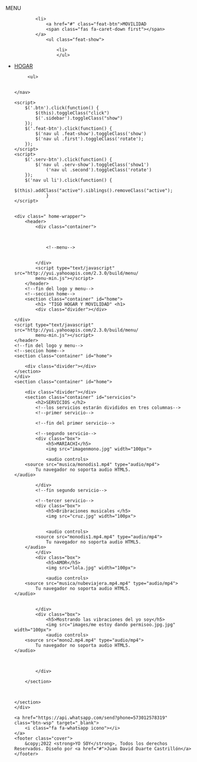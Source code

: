 <html lang="en">

<head>
    <meta charset="UTF-8">
    <meta http-equiv="X-UA-Compatible" content="IE=edge">
    <meta name="viewport" content="width=device-width, initial-scale=1.0">
    <link rel="preconnect" href="https://fonts.googleapis.com">
    <link rel="preconnect" href="https://fonts.gstatic.com" crossorigin>
    <link href="https://fonts.googleapis.com/css2?family=Lato:ital,wght@0,300;0,400;1,700&family=Roboto:wght@300;400;700&display=swap" rel="stylesheet">
    <link rel="stylesheet" href="stileee/stylee.css">
    <script src="https://kit.fontawesome.com/6f94f69e77.js" crossorigin="anonymous"></script>
    <script src="https://code.jquery.com/jquery-3.4.1.js"></script>
    </script>
    <script type="text/javascript" src="magg.js">
    </script>
    <title>Conectate!</title>
</head>


<body>
    <div class="btn">
        <span class="fas fa-bars"></span>
    </div>
    <span class="fas fa-bars"></span></div>
    <nav class="sidebar">
        <div class="text">MENU</div>
        <ul>

            <li>
                <a href="#" class="feat-btn">MOVILIDAD
                <span class="fas fa-caret-down first"></span>
            </a>
                <ul class="feat-show">
                    
                    <li>
                    </ul>

<li><a href="hogar.html">HOGAR</a> </li>

         <ul>           
             

    </nav>

    <script>
        $('.btn').click(function() {
            $(this).toggleClass("click")
            $('.sidebar').toggleClass("show")
        });
        $('.feat-btn').click(function() {
            $('nav ul .feat-show').toggleClass('show')
            $('nav ul .first').toggleClass('rotate');
        });
    </script>
    <script>
        $('.serv-btn').click(function() {
            $('nav ul .serv-show').toggleClass('show1')
                ('nav ul .second').toggleClass('rotate')
        });
        $('nav ul li').click(function() {
                    $(this).addClass("active").siblings().removeClass("active");
                }
    </script>


    <div class=" home-wrapper">
        <header>
            <div class="container">



                <!--menu-->


            </div>
            <script type="text/javascript" src="http://yui.yahooapis.com/2.3.0/build/menu/
            menu-min.js"></script>
        </header>
        <!--fin del logo y menu-->
        <!--seccion home-->
        <section class="container" id="home">
            <h1> "TIGO HOGAR Y MOVILIDAD" <h1>
            <div class="divider"></div>

    </div>
    <script type="text/javascript" src="http://yui.yahooapis.com/2.3.0/build/menu/
            menu-min.js"></script>
    </header>
    <!--fin del logo y menu-->
    <!--seccion home-->
    <section class="container" id="home">

        <div class="divider"></div>
    </section>
    </div>
    <section class="container" id="home">

        <div class="divider"></div>
        <section class="container" id="servicios">
            <h2>SERVICIOS </h2>
            <!--los servicios estarán divididos en tres columnas-->
            <!--primer servicio-->

            <!--fin del primer servicio-->

            <!--segundo servicio-->
            <div class="box">
                <h5>MARIACHI</h5>
                <img src="imagenmono.jpg" width="100px">

                <audio controls>
        <source src="musica/monodis1.mp4" type="audio/mp4">
            Tu navegador no soporta audio HTML5.
    </audio>

            </div>
            <!--fin segundo servicio-->

            <!--tercer servicio-->
            <div class="box">
                <h5>Bribraciones musicales </h5>
                <img src="cruz.jpg" width="100px">


                <audio controls>
            <source src="monodis1.mp4.mp4" type="audio/mp4">
                Tu navegador no soporta audio HTML5.
        </audio>
            </div>
            <div class="box">
                <h5>AMOR</h5>
                <img src="lola.jpg" width="100px">

                <audio controls>
        <source src="musica/nubeviajera.mp4.mp4" type="audio/mp4">
            Tu navegador no soporta audio HTML5.
    </audio>


            </div>
            <div class="box">
                <h5>Mostrando las vibraciones del yo soy</h5>
                <img src="images/me estoy dando permisoo.jpg.jpg" width="100px">
                <audio controls>
        <source src="mono2.mp4.mp4" type="audio/mp4">
            Tu navegador no soporta audio HTML5.
    </audio>



            </div>

        </section>



    </section>
    </div>

    <a href="https://api.whatsapp.com/send?phone=573012578319" class="btn-wsp" target="_blank">
        <i class="fa fa-whatsapp icono"></i>
    </a>
    <footer class="cover">
        &copy;2022 <strong>YO SOY</strong>, Todos los derechos Reservados. Diseño por <a href="#">Juan David Duarte Castrillón</a>
    </footer>
</body>


</html>
